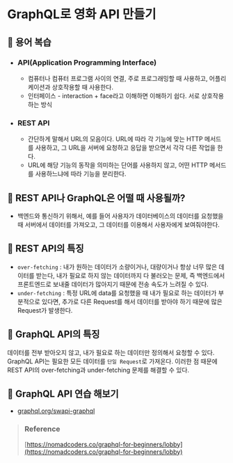 # GraphQL로 영화 API 만들기

## 📌 용어 복습
- ### API(Application Programming Interface)
  - 컴퓨터나 컴퓨터 프로그램 사이의 연결, 주로 프로그래밍할 때 사용하고, 어플리케이션과 상호작용할 때 사용한다.
  - 인터페이스 - interaction + face라고 이해하면 이해하기 쉽다. 서로 상호작용하는 방식

- ### REST API
  - 간단하게 말해서 URL의 모음이다. URL에 따라 각 기능에 맞는 HTTP 메서드를 사용하고, 그 URL을 서버에 요청하고 응답을 받으면서 각각 다른 작업을 한다.
  - URL에 해당 기능의 동작을 의미하는 단어를 사용하지 않고, 어떤 HTTP 메서드를 사용하느냐에 따라 기능을 분리한다.

## 📌 REST API나 GraphQL은 어떨 때 사용될까?
- 백엔드와 통신하기 위해서, 예를 들어 사용자가 데이터베이스의 데이터를 요청했을 때 서버에서 데이터를 가져오고, 그 데이터를 이용해서 사용자에게 보여줘야한다.

## 📌 REST API의 특징
- `over-fetching` : 내가 원하는 데이터가 소량이거나, 대량이거나 항상 너무 많은 데이터를 받는다, 내가 필요로 하지 않는 데이터까지 다 불러오는 문제, 즉 백엔드에서 프론트엔드로 보내줄 데이터가 많아지기 때문에 전송 속도가 느려질 수 있다.
- `under-fetching` : 특정 URL에 data를 요청했을 때 내가 필요로 하는 데이터가 부분적으로 있다면, 추가로 다른 Request를 해서 데이터를 받아야 하기 때문에 많은 Request가 발생한다.

## 📌 GraphQL API의 특징
데이터를 전부 받아오지 않고, 내가 필요로 하는 데이터만 정의해서 요청할 수 있다. GraphQL API는 필요한 모든 데이터를 `단일 Request`로 가져온다. 이러한 점 때문에 REST API의 over-fetching과 under-fetching 문제를 해결할 수 있다.

## 📌 GraphQL API 연습 해보기
- [graphql.org/swapi-graphql](graphql.org/swapi-graphql)

> ### Reference 
> [https://nomadcoders.co/graphql-for-beginners/lobby](https://nomadcoders.co/graphql-for-beginners/lobby)